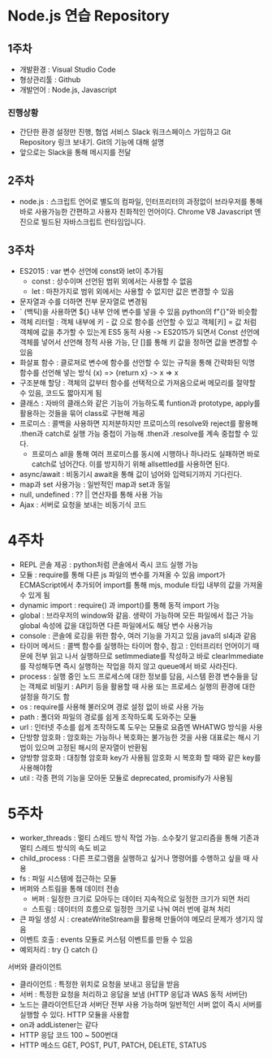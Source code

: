 # Node.js 연습 Repository

## 1주차
- 개발환경 : Visual Studio Code
- 형상관리툴 : Github
- 개발언어 : Node.js, Javascript


### 진행상황
- 간단한 환경 설정만 진행, 협업 서비스 Slack 워크스페이스 가입하고 Git Repository 링크 보내기. Git의 기능에 대해 설명
- 앞으로는 Slack을 통해 메시지를 전달

## 2주차
- node.js : 스크립트 언어로 별도의 컴파일, 인터프리터의 과정없이 브라우저를 통해 바로 사용가능한 간편하고 사용자 친화적인 언어이다. Chrome V8 Javascript 엔진으로 빌드된 자바스크립트 런타임입니다.

## 3주차
- ES2015 : var 변수 선언에 const와 let이 추가됨
    - const : 상수이며 선언된 범위 외에서는 사용할 수 없음
    - let : 마찬가지로 범위 외에서는 사용할 수 없지만 값은 변경할 수 있음
- 문자열과 수를 더하면 전부 문자열로 변경됨
- ` (백틱)을 사용하면 ${} 내부 안에 변수를 넣을 수 있음 python의 f"{}"와 비슷함
- 객체 리터럴 : 객체 내부에 키 - 값 으로 함수를 선언할 수 있고 객체[키] = 값 처럼 객체에 값을 추가할 수 있는게 ES5 동적 사용 -> ES2015가 되면서 Const 선언에 객체를 넣어서 선언해 정적 사용 가능, 단 []를 통해 키 값을 정하면 값을 변경할 수 있음
- 화살표 함수 : 클로져로 변수에 함수를 선언할 수 있는 규칙을 통해 간략화된 익명 함수를 선언해 넣는 방식 (x) => {return x} -> x => x
- 구조분해 할당 : 객체의 값부터 함수를 선택적으로 가져옴으로써 메모리를 절약할 수 있음, 코드도 짧아지게 됨
- 클래스 : 자바의 클래스와 같은 기능이 가능하도록 funtion과 prototype, apply를 활용하는 것들을 묶어 class로 구현해 제공
- 프로미스 : 콜백을 사용하면 지저분하지만 프로미스의 resolve와 reject를 활용해 .then과 catch로 실행 가능 중첩이 가능해 .then과 .resolve를 계속 중첩할 수 있다.
    - 프로미스 all을 통해 여러 프로미스를 동시에 시행하나 하나라도 실패하면 바로 catch로 넘어간다. 이를 방지하기 위해 allsettled를 사용하면 된다.
- async/await : 비동기시 await을 통해 값이 넘어와 입력되기까지 기다린다.
- map과 set 사용가능 : 일반적인 map과 set과 동일
- null, undefined : ?? || 연산자를 통해 사용 가능
- Ajax : 서버로 요청을 보내는 비동기식 코드

# 4주차
- REPL 콘솔 제공 : python처럼 콘솔에서 즉시 코드 실행 가능
- 모듈 : require를 통해 다른 js 파일의 변수를 가져올 수 있음 import가 ECMAScript에서 추가되어 import를 통해 mjs, module 타입 내부의 값을 가져올 수 있게 됨
- dynamic import : require() 과 import()를 통해 동적 import 가능
- global : 브라우저의 window와 같음. 생략이 가능하며 모든 파일에서 접근 가능
global 속성에 값을 대입하면 다른 파일에서도 해당 변수 사용가능
- console : 콘솔에 로깅을 위한 함수, 여러 기능을 가지고 있음 java의 sl4j과 같음
- 타이머 메서드 : 콜백 함수를 실행하는 타이머 함수, 참고 : 인터프리터 언어이기 때문에 전부 읽고 나서 실행하므로 setImmediate를 작성하고 바로 clearImmediate를 작성해두면 즉시 실행하는 작업을 하지 않고 queue에서 바로 사라진다.
- process : 실행 중인 노드 프로세스에 대한 정보를 담음, 시스템 환경 변수들을 담는 객체로 비밀키 : API키 등을 활용할 때 사용 또는 프로세스 실행의 환경에 대한 설정을 하기도 함
- os : require를 사용해 불러오며 경로 설정 없이 바로 사용 가능
- path : 폴더와 파일의 경로를 쉽게 조작하도록 도와주는 모듈
- url : 인터넷 주소를 쉽게 조작하도록 도우는 모듈로 요즘엔 WHATWG 방식을 사용
- 단방향 암호화 : 암호화는 가능하나 복호화는 불가능한 것을 사용 대표로는 해시 기법이 있으며 고정된 해시의 문자열이 반환됨
- 양방향 암호화 : 대칭형 암호화 key가 사용됨 암호화 시 복호화 할 때와 같은 key를 사용해야함
- util : 각종 편의 기능을 모아둔 모듈로 deprecated, promisify가 사용됨

# 5주차
- worker_threads : 멀티 스레드 방식 작업 가능. 소수찾기 알고리즘을 통해 기존과 멀티 스레드 방식의 속도 비교
- child_process : 다른 프로그램을 실행하고 싶거나 명령어를 수행하고 싶을 때 사용
- fs : 파일 시스템에 접근하는 모듈
- 버퍼와 스트림을 통해 데이터 전송
    - 버퍼 : 일정한 크기로 모아두는 데이터 지속적으로 일정한 크기가 되면 처리
    - 스트림 : 데이터의 흐름으로 일정한 크기로 나눠 여러 번에 걸쳐 처리
- 큰 파일 생성 시 : createWriteStream을 활용해 만들어야 메모리 문제가 생기지 않음
- 이벤트 호출 : events 모듈로 커스텀 이벤트를 만들 수 있음
- 예외처리 : try {} catch {}

서버와 클라이언트
- 클라이언트 : 특정한 위치로 요청을 보내고 응답을 받음
- 서버 : 특정한 요청을 처리하고 응답을 보냄 (HTTP 응답과 WAS 동적 서버단)
- 노드는 클라이언트단과 서버단 전부 사용 가능하며 일반적인 서버 없이 즉시 서버를 실행할 수 있다. HTTP 모듈을 사용함
- on과 addListener는 같다
- HTTP 응답 코드 100 ~ 500번대
- HTTP 메소드 GET, POST, PUT, PATCH, DELETE, STATUS